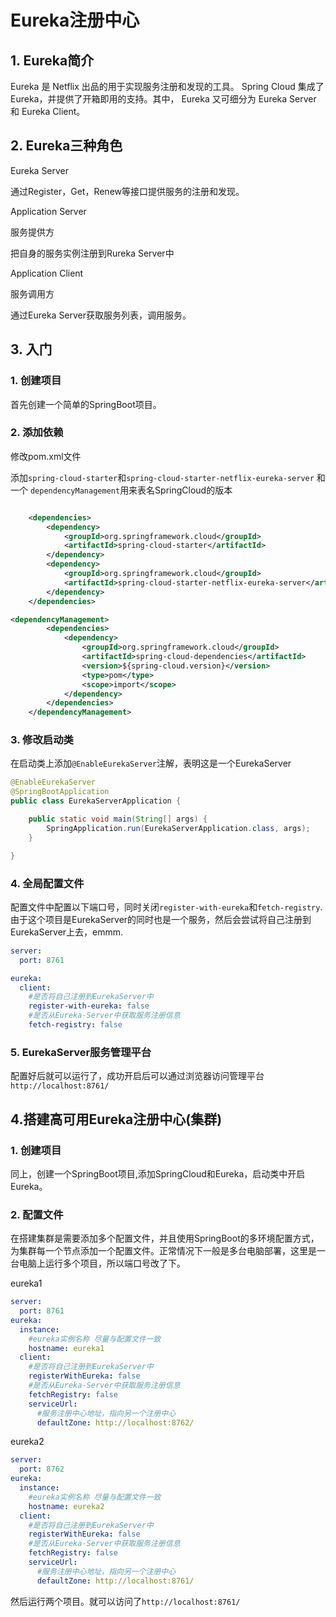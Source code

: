# Eureka注册中心

## 1. Eureka简介

Eureka 是 Netflix 出品的用于实现服务注册和发现的工具。 Spring Cloud 集成了 Eureka，并提供了开箱即用的支持。其中， Eureka 又可细分为 Eureka Server 和 Eureka Client。

## 2. Eureka三种角色

Eureka Server

通过Register，Get，Renew等接口提供服务的注册和发现。

Application Server

服务提供方

把自身的服务实例注册到Rureka Server中

Application Client

服务调用方

通过Eureka Server获取服务列表，调用服务。

## 3. 入门

### 1. 创建项目

首先创建一个简单的SpringBoot项目。

### 2. 添加依赖

修改pom.xml文件

添加`spring-cloud-starter`和`spring-cloud-starter-netflix-eureka-server` 和一个 `dependencyManagement`用来表名SpringCloud的版本

```xml

    <dependencies>
        <dependency>
            <groupId>org.springframework.cloud</groupId>
            <artifactId>spring-cloud-starter</artifactId>
        </dependency>
        <dependency>
            <groupId>org.springframework.cloud</groupId>
            <artifactId>spring-cloud-starter-netflix-eureka-server</artifactId>
        </dependency>
    </dependencies>  

<dependencyManagement>
        <dependencies>
            <dependency>
                <groupId>org.springframework.cloud</groupId>
                <artifactId>spring-cloud-dependencies</artifactId>
                <version>${spring-cloud.version}</version>
                <type>pom</type>
                <scope>import</scope>
            </dependency>
        </dependencies>
    </dependencyManagement>
```

### 3. 修改启动类

在启动类上添加`@EnableEurekaServer`注解，表明这是一个EurekaServer

```java
@EnableEurekaServer
@SpringBootApplication
public class EurekaServerApplication {

    public static void main(String[] args) {
        SpringApplication.run(EurekaServerApplication.class, args);
    }

}
```

### 4. 全局配置文件

配置文件中配置以下端口号，同时关闭`register-with-eureka`和`fetch-registry`.由于这个项目是EurekaServer的同时也是一个服务，然后会尝试将自己注册到EurekaServer上去，emmm.

```yaml
server:
  port: 8761

eureka:
  client:
    #是否将自己注册到EurekaServer中
    register-with-eureka: false
    #是否从Eureka-Server中获取服务注册信息
    fetch-registry: false
```

### 5. EurekaServer服务管理平台

配置好后就可以运行了，成功开启后可以通过浏览器访问管理平台`http://localhost:8761/`

## 4.搭建高可用Eureka注册中心(集群)

### 1. 创建项目

同上，创建一个SpringBoot项目,添加SpringCloud和Eureka，启动类中开启Eureka。

### 2. 配置文件

在搭建集群是需要添加多个配置文件，并且使用SpringBoot的多环境配置方式，为集群每一个节点添加一个配置文件。正常情况下一般是多台电脑部署，这里是一台电脑上运行多个项目，所以端口号改了下。

eureka1

```yaml
server:
  port: 8761
eureka:
  instance:
    #eureka实例名称 尽量与配置文件一致
    hostname: eureka1
  client:
    #是否将自己注册到EurekaServer中
    registerWithEureka: false
    #是否从Eureka-Server中获取服务注册信息
    fetchRegistry: false
    serviceUrl:
      #服务注册中心地址，指向另一个注册中心
      defaultZone: http://localhost:8762/
```

eureka2

```yaml
server:
  port: 8762
eureka:
  instance:
    #eureka实例名称 尽量与配置文件一致
    hostname: eureka2
  client:
    #是否将自己注册到EurekaServer中
    registerWithEureka: false
    #是否从Eureka-Server中获取服务注册信息
    fetchRegistry: false
    serviceUrl:
      #服务注册中心地址，指向另一个注册中心
      defaultZone: http://localhost:8761/

```

然后运行两个项目。就可以访问了`http://localhost:8761/`



